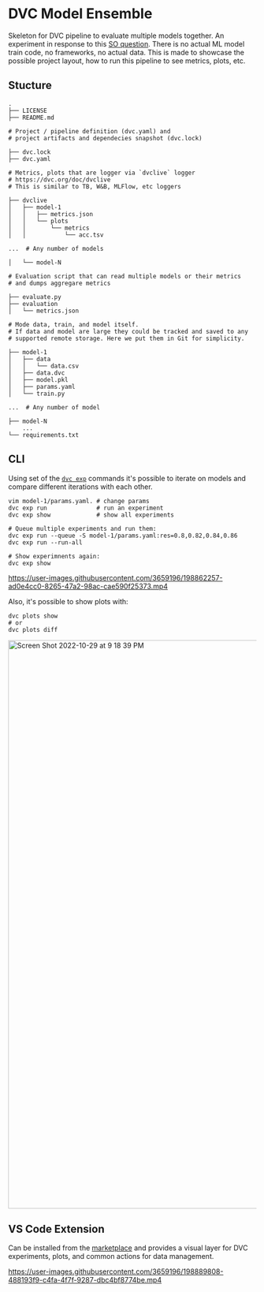 # DVC Model Ensemble

Skeleton for DVC pipeline to evaluate multiple models together.
An experiment in response to this
[SO question](https://stackoverflow.com/questions/74236782/experiment-tracking-for-multiple-ml-independent-models-using-wandb-in-a-single-m).
There is no actual ML model train code, no frameworks, no actual data. This is
made to showcase the possible project layout, how to run this pipeline to see
metrics, plots, etc.

## Stucture

```
.
├── LICENSE
├── README.md

# Project / pipeline definition (dvc.yaml) and
# project artifacts and dependecies snapshot (dvc.lock)

├── dvc.lock
├── dvc.yaml

# Metrics, plots that are logger via `dvclive` logger
# https://dvc.org/doc/dvclive
# This is similar to TB, W&B, MLFlow, etc loggers

├── dvclive
│   ├── model-1
│   │   ├── metrics.json
│   │   └── plots
│   │       └── metrics
│   │           └── acc.tsv

...  # Any number of models

│   └── model-N

# Evaluation script that can read multiple models or their metrics
# and dumps aggregare metrics

├── evaluate.py
├── evaluation
│   └── metrics.json

# Mode data, train, and model itself.
# If data and model are large they could be tracked and saved to any
# supported remote storage. Here we put them in Git for simplicity.

├── model-1
│   ├── data
│   │   └── data.csv
│   ├── data.dvc
│   ├── model.pkl
│   ├── params.yaml
│   └── train.py

...  # Any number of model

├── model-N
    ...
└── requirements.txt
```

## CLI

Using set of the
[`dvc exp`](https://dvc.org/doc/start/experiment-management/experiments)
commands it's possible to iterate on models and compare different iterations
with each other.

```
vim model-1/params.yaml. # change params
dvc exp run              # run an experiment 
dvc exp show             # show all experiments

# Queue multiple experiments and run them:
dvc exp run --queue -S model-1/params.yaml:res=0.8,0.82,0.84,0.86
dvc exp run --run-all

# Show experimnents again:
dvc exp show
```

https://user-images.githubusercontent.com/3659196/198862257-ad0e4cc0-8265-47a2-98ac-cae590f25373.mp4

Also, it's possible to show plots with:

```
dvc plots show
# or
dvc plots diff
```

<img width="1153" alt="Screen Shot 2022-10-29 at 9 18 39 PM" src="https://user-images.githubusercontent.com/3659196/198862370-a7a5bb09-dfcc-4240-8f63-ef52662d7f2f.png">

## VS Code Extension

Can be installed from the
[marketplace](https://marketplace.visualstudio.com/items?itemName=Iterative.dvc)
and provides a visual layer for DVC experiments, plots, and common actions for
data management.

https://user-images.githubusercontent.com/3659196/198889808-488193f9-c4fa-4f7f-9287-dbc4bf8774be.mp4
